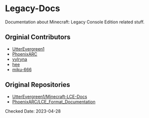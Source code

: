 # Legacy-Docs

Documentation about Minecraft: Legacy Console Edition related stuff.

## Orginial Contributors

* [UtterEvergreen1](https://github.com/UtterEvergreen1/)
* [PhoenixARC](https://github.com/PhoenixARC/)
* [vylryna](https://github.com/vylryna/)
* [hee](https://github.com/hee/)
* [miku-666](https://github.com/NessieHax)

## Original Repositories

* [UtterEvergreen1/Minecraft-LCE-Docs](https://github.com/UtterEvergreen1/Minecraft-LCE-Docs)
* [PhoenixARC/LCE_Format_Documentation](https://github.com/PhoenixARC/LCE_Format_Documentation)

Checked Date: 2023-04-28
